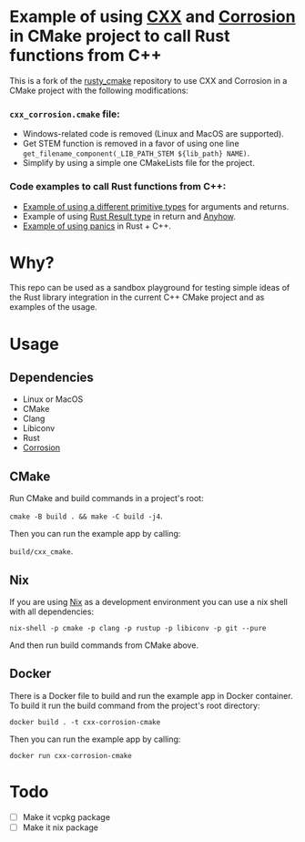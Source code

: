 # Example of using [CXX](https://cxx.rs/) and [Corrosion](https://github.com/corrosion-rs/corrosion) in CMake project to call Rust functions from C++

This is a fork of the [rusty_cmake](https://github.com/trondhe/rusty_cmake) repository to use CXX and Corrosion in a CMake project with the following modifications:

### `cxx_corrosion.cmake` file:
 - Windows-related code is removed (Linux and MacOS are supported).
 - Get STEM function is removed in a favor of using one line `get_filename_component(_LIB_PATH_STEM ${lib_path} NAME)`.
 - Simplify by using a simple one CMakeLists file for the project.

### Code examples to call Rust functions from C++:
- [Example of using a different primitive types](https://github.com/geekbrother/cxx-corrosion-cmake/blob/main/src/main.cpp) for arguments and returns.
- Example of using [Rust Result type](https://cxx.rs/binding/result.html#returning-result-from-rust-to-c) in return and [Anyhow](https://docs.rs/anyhow/latest/anyhow/).
- [Example of using panics](https://github.com/geekbrother/cxx-corrosion-cmake/blob/2a981b2ec34ee4d4ffe261b1be07691f74c31a04/src/main.cpp#L15) in Rust + C++.

# Why?

This repo can be used as a sandbox playground for testing simple ideas of the Rust library integration in the current C++ CMake project and as examples of the usage.

# Usage

## Dependencies
  - Linux or MacOS
  - CMake
  - Clang
  - Libiconv
  - Rust
  - [Corrosion](https://github.com/corrosion-rs/corrosion#installation)

## CMake

Run CMake and build commands in a project's root: 

`cmake -B build . && make -C build -j4`.

Then you can run the example app by calling:

`build/cxx_cmake`.

## Nix

If you are using [Nix](https://nixos.org/download.html) as a development environment you can use a nix shell with all dependencies:

```
nix-shell -p cmake -p clang -p rustup -p libiconv -p git --pure
```

And then run build commands from CMake above.

## Docker

There is a Docker file to build and run the example app in Docker container.
To build it run the build command from the project's root directory:

```
docker build . -t cxx-corrosion-cmake
```

Then you can run the example app by calling:

```
docker run cxx-corrosion-cmake
```

# Todo

 - [ ] Make it vcpkg package
 - [ ] Make it nix package
